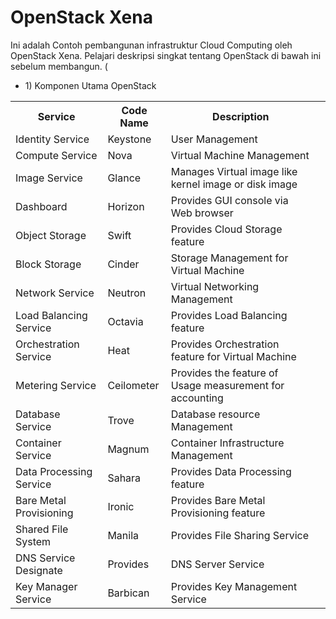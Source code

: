 # OpenStack Xena
Ini adalah Contoh pembangunan infrastruktur Cloud Computing oleh OpenStack Xena. Pelajari deskripsi singkat tentang OpenStack di bawah ini sebelum membangun. (

<ul>
 <li> 1) Komponen Utama OpenStack</li>
</ul>

<table>
 <tr> 
    <th>Service</th> <th>Code Name</th> <th>Description</th>
 </tr> 
 <tr>
   <td>Identity Service</td>	
   <td>Keystone</td>	
   <td>User Management</td>
 </tr>
 <tr>
   <td>Compute Service</td>	
   <td>Nova</td>	
   <td>Virtual Machine Management</td>
 </tr>
 <tr>
   <td>Image Service</td>	
   <td>Glance</td>	
   <td>Manages Virtual image like kernel image or disk image</td>
 </tr>
 <tr>
   <td>Dashboard</td>	
   <td>Horizon</td>	
   <td>Provides GUI console via Web browser</td>
 </tr>
 <tr>
  <td>Object Storage</td>	
  <td>Swift</td>	
  <td>Provides Cloud Storage feature</td>
 <tr>
 <tr>
  <td>Block Storage</td>	
  <td>Cinder</td>	
  <td>Storage Management for Virtual Machine</td>
 </tr>
 <tr><td>Network Service</td>	
  <td>Neutron</td>	
  <td>Virtual Networking Management</td>
 </tr>
 <tr>
  <td>Load Balancing Service</td>	<td>Octavia</td>	<td>Provides Load Balancing feature</td>
 </tr>
 
 <tr><td>Orchestration Service</td>	<td>Heat</td>	<td>Provides Orchestration feature for Virtual Machine</td></tr>
 
 <tr><td>Metering Service</td>	<td>Ceilometer</td>	<td>Provides the feature of Usage measurement for accounting</td></tr>
 
 <tr><td>Database Service</td>	<td>Trove</td>	<td>Database resource Management</td></tr>
 
 <tr><td>Container Service</td>	<td>Magnum</td>	<td>Container Infrastructure Management</td></tr>
 
 <tr><td>Data Processing Service</td>	<td>Sahara</td>	<td>Provides Data Processing feature</td></tr>
 
 <tr><td>Bare Metal Provisioning</td>	<td>Ironic</td>	<td>Provides Bare Metal Provisioning feature</td></tr>
 
 <tr><td>Shared File System</td>	<td>Manila</td>	<td>Provides File Sharing Service</td></tr>
 
 <tr><td>DNS Service	Designate</td>	<td>Provides</td> <td>DNS Server Service</td></tr>
 
 <tr><td>Key Manager Service</td>	<td>Barbican</td>	<td>Provides Key Management Service<td></tr>
 
 </table>
